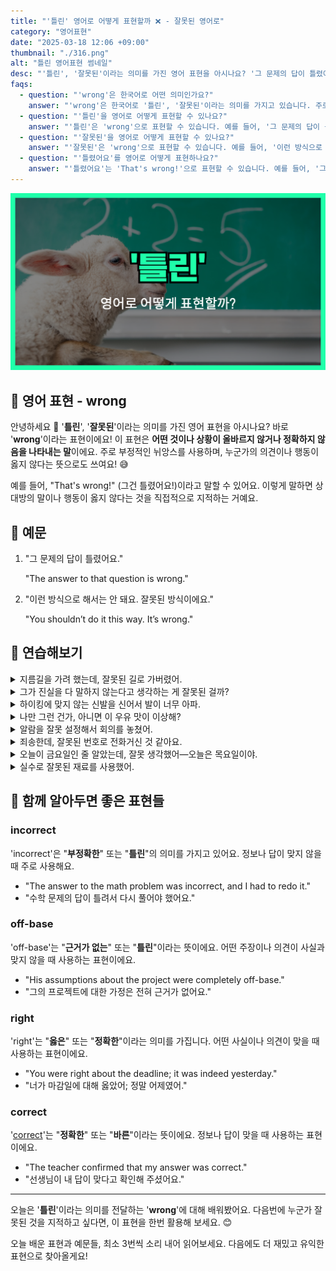 ```yaml
---
title: "'틀린' 영어로 어떻게 표현할까 ❌ - 잘못된 영어로"
category: "영어표현"
date: "2025-03-18 12:06 +09:00"
thumbnail: "./316.png"
alt: "틀린 영어표현 썸네일"
desc: "'틀린', '잘못된'이라는 의미를 가진 영어 표현을 아시나요? '그 문제의 답이 틀렸어요.', '이런 방식으로 해서는 안 돼요, 틀려요.' 등을 영어로 표현하는 법을 배워봅시다. 다양한 예문을 통해서 연습하고 본인의 표현으로 만들어 보세요."
faqs:
  - question: "'wrong'은 한국어로 어떤 의미인가요?"
    answer: "'wrong'은 한국어로 '틀린', '잘못된'이라는 의미를 가지고 있습니다. 주로 부정적인 상황에서 사용되며, 정확하지 않거나 올바르지 않음을 나타낼 때 쓰입니다."
  - question: "'틀린'을 영어로 어떻게 표현할 수 있나요?"
    answer: "'틀린'은 'wrong'으로 표현할 수 있습니다. 예를 들어, '그 문제의 답이 틀렸어요'는 'The answer to that question is wrong'으로 말할 수 있습니다."
  - question: "'잘못된'을 영어로 어떻게 표현할 수 있나요?"
    answer: "'잘못된'은 'wrong'으로 표현할 수 있습니다. 예를 들어, '이런 방식으로 해서는 안 돼요, 틀려요'는 'You shouldn’t do it this way; it’s wrong'으로 말할 수 있습니다."
  - question: "'틀렸어요'를 영어로 어떻게 표현하나요?"
    answer: "'틀렸어요'는 'That's wrong!'으로 표현할 수 있습니다. 예를 들어, '그건 틀렸어요!'는 'That's wrong!'이라고 말할 수 있습니다."
---
```


![틀린 영어표현 썸네일](./316.png)

## 🌟 영어 표현 - wrong

안녕하세요 👋 '**틀린**', '**잘못된**'이라는 의미를 가진 영어 표현을 아시나요? 바로 '**wrong**'이라는 표현이에요! 이 표현은 **어떤 것이나 상황이 올바르지 않거나 정확하지 않음을 나타내는 말**이에요. 주로 부정적인 뉘앙스를 사용하며, 누군가의 의견이나 행동이 옳지 않다는 뜻으로도 쓰여요! 😅

예를 들어, "That's wrong!" (그건 틀렸어요!)이라고 말할 수 있어요. 이렇게 말하면 상대방의 말이나 행동이 옳지 않다는 것을 직접적으로 지적하는 거예요.

## 📖 예문

1. "그 문제의 답이 틀렸어요."

   "The answer to that question is wrong."

2. "이런 방식으로 해서는 안 돼요. 잘못된 방식이에요."

   "You shouldn’t do it this way. It’s wrong."

## 💬 연습해보기

<details>
<summary>지름길을 가려 했는데, 잘못된 길로 가버렸어.</summary>
<span>I <a href="/blog/in-english/117.try-to/">tried to</a> take a shortcut, but I <a href="/blog/vocab-1/039.end-up/">ended up</a> on the wrong street.</span>
</details>

<details>
<summary>그가 진실을 다 말하지 않는다고 생각하는 게 잘못된 걸까?</summary>
<span>Am I wrong in thinking that he's not telling the whole truth?</span>
</details>

<details>
<summary>하이킹에 맞지 않는 신발을 신어서 발이 너무 아파.</summary>
<span>I wore the wrong shoes for hiking and now my feet are killing me.</span>
</details>

<details>
<summary>나만 그런 건가, 아니면 이 우유 맛이 이상해?</summary>
<span>Is it just me, or does this milk taste wrong to you too?</span>
</details>

<details>
<summary>알람을 잘못 설정해서 회의를 놓쳤어.</summary>
<span>I set the alarm for the wrong time, so I missed the meeting.</span>
</details>

<details>
<summary>죄송한데, 잘못된 번호로 전화거신 것 같아요.</summary>
<span>Sorry, I think you dialed the wrong number.</span>
</details>

<details>
<summary>오늘이 금요일인 줄 알았는데, 잘못 생각했어—오늘은 목요일이야.</summary>
<span>I thought today was Friday, but I was wrong—it's only Thursday.</span>
</details>

<details>
<summary>실수로 잘못된 재료를 사용했어.</summary>
<span>I <a href="/blog/in-english/314.accidentally/">accidentally</a> used the wrong ingredient.</span>
</details>

## 🤝 함께 알아두면 좋은 표현들

### incorrect

'incorrect'은 "**부정확한**" 또는 "**틀린**"의 의미를 가지고 있어요. 정보나 답이 맞지 않을 때 주로 사용해요.

- "The answer to the math problem was incorrect, and I had to redo it."
- "수학 문제의 답이 틀려서 다시 풀어야 했어요."

### off-base

'off-base'는 "**근거가 없는**" 또는 "**틀린**"이라는 뜻이에요. 어떤 주장이나 의견이 사실과 맞지 않을 때 사용하는 표현이에요.

- "His assumptions about the project were completely off-base."
- "그의 프로젝트에 대한 가정은 전혀 근거가 없어요."

### right

'right'는 "**옳은**" 또는 "**정확한**"이라는 의미를 가집니다. 어떤 사실이나 의견이 맞을 때 사용하는 표현이에요.

- "You were right about the deadline; it was indeed yesterday."
- "너가 마감일에 대해 옳았어; 정말 어제였어."

### correct

'[correct](/blog/in-english/288.correct/)'는 "**정확한**" 또는 "**바른**"이라는 뜻이에요. 정보나 답이 맞을 때 사용하는 표현이에요.

- "The teacher confirmed that my answer was correct."
- "선생님이 내 답이 맞다고 확인해 주셨어요."

---

오늘은 '**틀린**'이라는 의미를 전달하는 '**wrong**'에 대해 배워봤어요. 다음번에 누군가 잘못된 것을 지적하고 싶다면, 이 표현을 한번 활용해 보세요. 😊

오늘 배운 표현과 예문들, 최소 3번씩 소리 내어 읽어보세요. 다음에도 더 재밌고 유익한 표현으로 찾아올게요!
